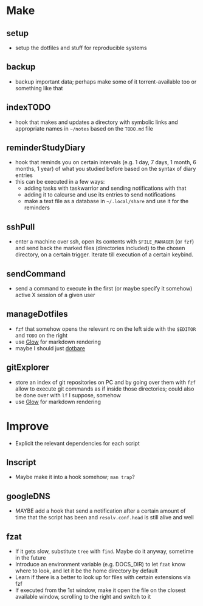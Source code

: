 # Make

## setup
- setup the dotfiles and stuff for reproducible systems

## backup
- backup important data; perhaps make some of it torrent-available too or something like that

## indexTODO
- hook that makes and updates a directory with symbolic links and appropriate names in `~/notes` based on the `TODO.md` file

## reminderStudyDiary
- hook that reminds you on certain intervals (e.g. 1 day, 7 days, 1 month, 6 months, 1 year) of what you studied before based on the syntax of diary entries
- this can be executed in a few ways:
	- adding tasks with taskwarrior and sending notifications with that
	- adding it to calcurse and use its entries to send notifications
	- make a text file as a database in `~/.local/share` and use it for the reminders

## sshPull
- enter a machine over ssh, open its contents with `$FILE_MANAGER` (or `fzf`) and send back the marked files (directories included) to the chosen directory, on a certain trigger. Iterate till execution of a certain keybind.

## sendCommand
- send a command to execute in the first (or maybe specify it somehow) active X session of a given user

## manageDotfiles
- `fzf` that somehow opens the relevant rc on the left side with the `$EDITOR` and `TODO` on the right
- use [Glow](https://github.com/charmbracelet/glow) for markdown rendering
- maybe I should just [dotbare](https://github.com/kazhala/dotbare)
 
## gitExplorer
- store an index of git repositories on PC and by going over them with `fzf` allow to execute git commands as if inside those directories; could also be done over with `lf` I suppose, somehow
- use [Glow](https://github.com/charmbracelet/glow) for markdown rendering

# Improve 

- Explicit the relevant dependencies for each script
 
## lnscript
- Maybe make it into a hook somehow; `man trap`?

## googleDNS
- MAYBE add a hook that send a notification after a certain amount of time that the script has been and `resolv.conf.head` is still alive and well

## fzat
- If it gets slow, substitute `tree` with `find`. Maybe do it anyway, sometime in the future
- Introduce an environment variable (e.g. DOCS_DIR) to let `fzat` know where to look, and let it be the home directory by default
- Learn if there is a better to look up for files with certain extensions via fzf
- If executed from the 1st window, make it open the file on the closest available window, scrolling to the right and switch to it
